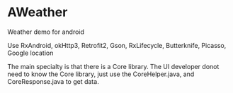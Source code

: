 # AWeather
Weather demo for android

Use RxAndroid, okHttp3, Retrofit2, Gson, RxLifecycle, Butterknife, Picasso, Google location

The main specialty is that there is a Core library.
The UI developer donot need to know the Core library, just use the CoreHelper.java, and CoreResponse.java to get data.

